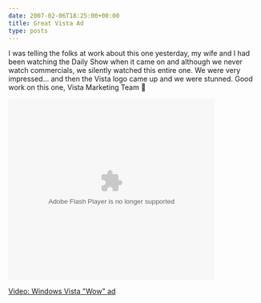 ```yaml
---
date: 2007-02-06T18:25:00+00:00
title: Great Vista Ad
type: posts
---
```

I was telling the folks at work about this one yesterday, my wife and I had been watching the Daily Show when it came on and although we never watch commercials, we silently watched this entire one. We were very impressed... and then the Vista logo came up and we were stunned. Good work on this one, Vista Marketing Team 🙂

<embed pluginspage="http://macromedia.com/go/getflashplayer" src="http://images.soapbox.msn.com/flash/soapbox1_1.swf" width="412" height="362" type="application/x-shockwave-flash" flashvars="c=v&v=72191701-28c4-4bec-8dc2-8164ec5cda67" wmode="transparent" quality="high">
</embed>

  
<a title="Windows Vista &quot;Wow&quot; ad" href="http://soapbox.msn.com/video.aspx?vid=72191701-28c4-4bec-8dc2-8164ec5cda67" target="_new">Video: Windows Vista "Wow" ad</a>
